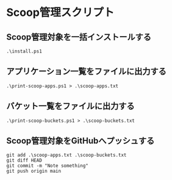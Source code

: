 # Scoop管理スクリプト

## Scoop管理対象を一括インストールする

```
.\install.ps1
```

## アプリケーション一覧をファイルに出力する

```
.\print-scoop-apps.ps1 > .\scoop-apps.txt
```

## バケット一覧をファイルに出力する

```
.\print-scoop-buckets.ps1 > .\scoop-buckets.txt
```

## Scoop管理対象をGitHubへプッシュする

```
git add .\scoop-apps.txt .\scoop-buckets.txt
git diff HEAD
git commit -m "Note something"
git push origin main
```
